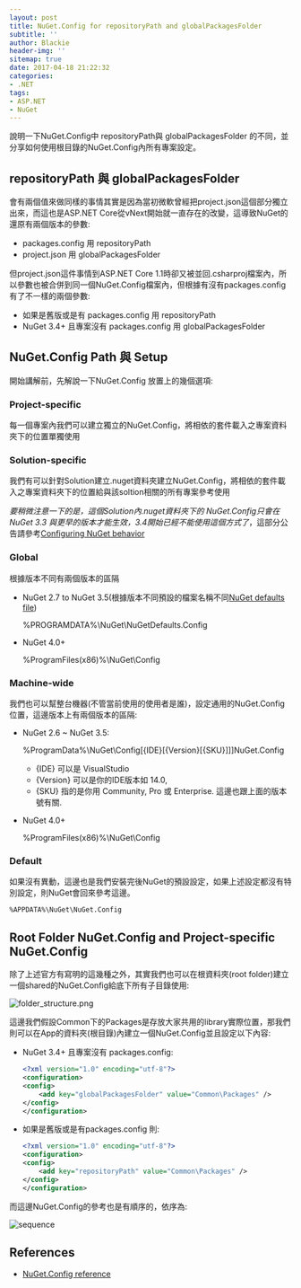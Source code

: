 ```yaml
---
layout: post
title: NuGet.Config for repositoryPath and globalPackagesFolder
subtitle: ''
author: Blackie
header-img: ''
sitemap: true
date: 2017-04-18 21:22:32
categories:
- .NET
tags: 
- ASP.NET
- NuGet
---
```


說明一下NuGet.Config中 repositoryPath與 globalPackagesFolder 的不同，並分享如何使用根目錄的NuGet.Config內所有專案設定。

<!-- More -->

## repositoryPath 與 globalPackagesFolder ##

會有兩個值來做同樣的事情其實是因為當初微軟曾經把project.json這個部分獨立出來，而這也是ASP.NET Core從vNext開始就一直存在的改變，這導致NuGet的還原有兩個版本的參數:

- packages.config 用 repositoryPath
- project.json 用 globalPackagesFolder

但project.json這件事情到ASP.NET Core 1.1時卻又被並回.csharproj檔案內，所以參數也被合併到同一個NuGet.Config檔案內，但根據有沒有packages.config有了不一樣的兩個參數:

- 如果是舊版或是有 packages.config  用 repositoryPath
- NuGet 3.4+ 且專案沒有 packages.config 用 globalPackagesFolder

## NuGet.Config Path 與 Setup  ##

開始講解前，先解說一下NuGet.Config 放置上的幾個選項:

### Project-specific ###

每一個專案內我們可以建立獨立的NuGet.Config，將相依的套件載入之專案資料夾下的位置單獨使用

### Solution-specific ###

我們有可以針對Solution建立.nuget資料夾建立NuGet.Config，將相依的套件載入之專案資料夾下的位置給與該soltion相關的所有專案參考使用

*要稍微注意一下的是，這個Solution內.nuget資料夾下的 NuGet.Config只會在 NuGet 3.3 與更早的版本才能生效，3.4開始已經不能使用這個方式了*，這部分公告請參考[Configuring NuGet behavior](https://docs.microsoft.com/en-us/nuget/consume-packages/configuring-nuget-behavior)

### Global ###

根據版本不同有兩個版本的區隔

- NuGet 2.7 to NuGet 3.5(根據版本不同預設的檔案名稱不同[NuGet defaults file](https://docs.microsoft.com/en-us/nuget/consume-packages/configuring-nuget-behavior#nuget-defaults-file))

    %PROGRAMDATA%\NuGet\NuGetDefaults.Config

- NuGet 4.0+

    %ProgramFiles(x86)%\NuGet\Config

### Machine-wide ###

我們也可以幫整台機器(不管當前使用的使用者是誰)，設定通用的NuGet.Config位置，這邊版本上有兩個版本的區隔:

- NuGet 2.6 ~ NuGet 3.5: 

    %ProgramData%\NuGet\Config[\{IDE}[\{Version}[\{SKU}\]]]NuGet.Config

    - {IDE} 可以是 VisualStudio
    - {Version} 可以是你的IDE版本如 14.0, 
    - {SKU} 指的是你用 Community, Pro 或 Enterprise. 這邊也跟上面的版本號有關.

- NuGet 4.0+

    %ProgramFiles(x86)%\NuGet\Config

### Default ###

如果沒有異動，這邊也是我們安裝完後NuGet的預設設定，如果上述設定都沒有特別設定，則NuGet會回來參考這邊。
 
    %APPDATA%\NuGet\NuGet.Config

## Root Folder NuGet.Config and Project-specific NuGet.Config ##

除了上述官方有寫明的這幾種之外，其實我們也可以在根資料夾(root folder)建立一個shared的NuGet.Config給底下所有子目錄使用:

![folder_structure.png](folder_structure.png)

這邊我們假設Common下的Packages是存放大家共用的library實際位置，那我們則可以在App的資料夾(根目錄)內建立一個NuGet.Config並且設定以下內容:

- NuGet 3.4+ 且專案沒有 packages.config:

    ```xml
    <?xml version="1.0" encoding="utf-8"?>
    <configuration>
    <config>
        <add key="globalPackagesFolder" value="Common\Packages" />
    </config>
    </configuration>
    ```

-   如果是舊版或是有packages.config 則:

    ```xml
    <?xml version="1.0" encoding="utf-8"?>
    <configuration>
    <config>
        <add key="repositoryPath" value="Common\Packages" />
    </config>
    </configuration>
    ```

而這邊NuGet.Config的參考也是有順序的，依序為:

![sequence](sequence.png)

## References ##

- [NuGet.Config reference](https://docs.microsoft.com/en-us/nuget/schema/nuget-config-file)